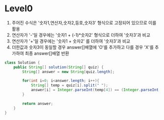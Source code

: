 # Level0
1. 주어진 수식은 '숫자1,연산자,숫자2,등호,숫자3' 형식으로 고정되어 있으므로 이를 활용
2. 연산자가 '-'일 경우에는 '숫자1 + (-1)*숫자2' 형식으로 더하여 '숫자3'과 비교
3. 연산자가 '+'일 경우에는 '숫자1 + 숫자2' 를 더하여 '숫자3'과 비교
4. 더한값과 숫자3이 동일할 경우 answer[]배열에 'O'를 추가하고 다를 경우 'X'를 추가하여 최종 answer[]배열 반환


```java
class Solution {
    public String[] solution(String[] quiz) {
        String[] answer = new String[quiz.length];
        
        for(int i=0; i<answer.length; i++){
            String[] temp = quiz[i].split(" ");
            answer[i] = Integer.parseInt(temp[4]) == (Integer.parseInt(temp[0]) + (temp[1].equals("-") ? -1 : 1)*Integer.parseInt(temp[2])) ? "O" : "X";
        }
        
        return answer;
    }
}
```
